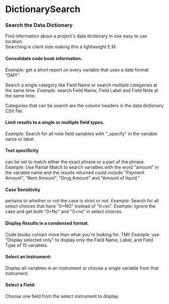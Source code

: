 # DictionarySearch
<h3>Search the Data Dictionary</h3>

Find information about a project's data dictionary in one easy to use location.  
Searching is client side making this a lightweight E.M. 

<h4>Consolidate code book information.</h4>
<em>Example:</em>  get a short report on every variable that uses a date format "DMY". 

Search a single category like Field Name or search multiple categories at the same time.
<em>Example:</em> search Field Name, Field Label and Field Note at the same time.

Categories that can be search are the column headers in the data dictionary CSV file.

<h4>Limit results to a single or multiple field types.</h4>  
<em>Example:</em> Search for all note field variables with "_specify" in the variable name or label.

<h4>Text specificity</h4> 
can be set to match either the exact phrase or a part of the phrase.
<em>Example:</em> Use Partial Match to search varialbes with the word "amount" in the variable name and the results returned could include "Payment Amount", "Rent Amount", "Drug Amount" and "Amount of liquid."

<h4>Case Sensitivity</h4>
pertains to whether or not the case is strict or not.
<em>Example:</em> Search for all select choices that have "0=NO" instead of "0=no".
<em>Example:</em> Ignore the case and get both "0=No" and "0=no" in select choices.

<h4>Display Results in a condensed format.</h4>
Code books contain more than what you're looking for. TMI!
<em>Example:</em> use "Display selected only" to display only the Field Name, Label, and Field Type of 15 variables.

<h4>Select an Instrument:</h4>
Display all variables in an instrument or choose a single variable from that instrument.

<h4>Select a Field:</h4>
Choose one field from the select instrument to display.